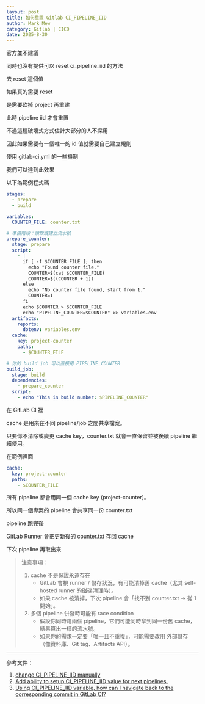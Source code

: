 ```yaml
---
layout: post
title: 如何重置 Gitlab CI_PIPELINE_IID
author: Mark_Mew
category: Gitlab | CICD
date: 2025-8-30
---
```


官方並不建議

同時也沒有提供可以 reset ci_pipeline_iid 的方法

去 reset 這個值

如果真的需要 reset

是需要砍掉 project 再重建

此時 pipeline iid 才會重置

不過這種破壞式方式估計大部分的人不採用

因此如果需要有一個唯一的 id 值就需要自己建立規則

使用 gitlab-ci.yml 的一些機制

我們可以達到此效果

以下為範例程式碼


```yaml
stages:
  - prepare
  - build

variables:
  COUNTER_FILE: counter.txt

# 準備階段：讀取或建立流水號
prepare_counter:
  stage: prepare
  script:
    - |
      if [ -f $COUNTER_FILE ]; then
        echo "Found counter file."
        COUNTER=$(cat $COUNTER_FILE)
        COUNTER=$((COUNTER + 1))
      else
        echo "No counter file found, start from 1."
        COUNTER=1
      fi
      echo $COUNTER > $COUNTER_FILE
      echo "PIPELINE_COUNTER=$COUNTER" >> variables.env
  artifacts:
    reports:
      dotenv: variables.env
  cache:
    key: project-counter
    paths:
      - $COUNTER_FILE

# 你的 build job 可以直接用 PIPELINE_COUNTER
build_job:
  stage: build
  dependencies:
    - prepare_counter
  script:
    - echo "This is build number: $PIPELINE_COUNTER"

```

在 GitLab CI 裡

cache 是用來在不同 pipeline/job 之間共享檔案。

只要你不清除或變更 cache key，counter.txt 就會一直保留並被後續 pipeline 繼續使用。

在範例裡面

```yaml
cache:
  key: project-counter
  paths:
    - $COUNTER_FILE
```

所有 pipeline 都會用同一個 cache key (project-counter)。

所以同一個專案的 pipeline 會共享同一份 counter.txt

pipeline 跑完後

GitLab Runner 會把更新後的 counter.txt 存回 cache

下次 pipeline 再取出來

> 注意事項：
> 1. cache 不是保證永遠存在
>    - GitLab 會視 runner / 儲存狀況，有可能清掉舊 cache（尤其 self-hosted runner 的磁碟清理時）。
>    - 如果 cache 被清掉，下次 pipeline 會「找不到 counter.txt → 從 1 開始」。
> 2. 多個 pipeline 併發時可能有 race condition
>    - 假設你同時跑兩個 pipeline，它們可能同時拿到同一份舊 cache，結果算出一樣的流水號。
>    - 如果你的需求一定要「唯一且不重複」，可能需要改用 外部儲存（像資料庫、Git tag、Artifacts API）。



---

參考文件：
1. [change CI_PIPELINE_IID manually
](https://gitlab.com/gitlab-org/gitlab/-/issues/25283)
2. [Add ability to setup CI_PIPELINE_IID value for next pipelines.
](https://gitlab.com/gitlab-org/gitlab/-/issues/22949)
3. [Using CI_PIPELINE_IID variable, how can I navigate back to the corresponding commit in GitLab CI?](https://stackoverflow.com/questions/76306927/using-ci-pipeline-iid-variable-how-can-i-navigate-back-to-the-corresponding-com)